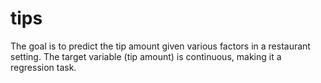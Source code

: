 # tips
The goal is to predict the tip amount given various factors in a restaurant setting. The target variable (tip amount) is continuous, making it a regression task.
